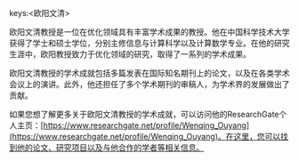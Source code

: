 keys:<欧阳文清>


欧阳文清教授是一位在优化领域具有丰富学术成果的教授。他在中国科学技术大学获得了学士和硕士学位，分别主修信息与计算科学以及计算数学专业。在他的研究生涯中，欧阳教授致力于优化领域的研究，取得了一系列的学术成果。

欧阳文清教授的学术成就包括多篇发表在国际知名期刊上的论文，以及在各类学术会议上的演讲。此外，他还担任了多个学术期刊的审稿人，为学术界的发展做出了贡献。

如果您想了解更多关于欧阳文清教授的学术成就，可以访问他的ResearchGate个人主页：[https://www.researchgate.net/profile/Wenqing_Ouyang](https://www.researchgate.net/profile/Wenqing_Ouyang)。在这里，您可以找到他的论文、研究项目以及与他合作的学者等相关信息。